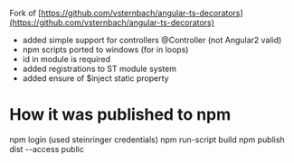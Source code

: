 Fork of [https://github.com/vsternbach/angular-ts-decorators](https://github.com/vsternbach/angular-ts-decorators)

- added simple support for controllers @Controller (not Angular2 valid)
- npm scripts ported to windows (for in loops)
- id in module is required
- added registrations to ST module system
- added ensure of $inject static property

# How it was published to npm
npm login (used steinringer credentials)
npm run-script build
npm publish dist --access public